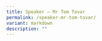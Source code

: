 ```yaml
---
title: Speaker – Mr Tom Tovar
permalink: /speaker-mr-tom-tovar/
variant: markdown
description: ""
---
```

